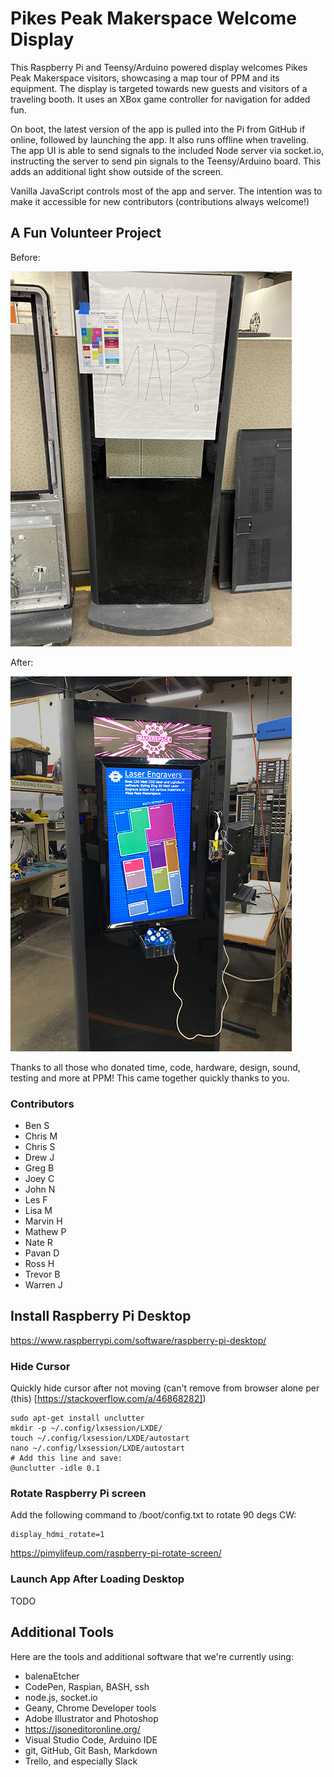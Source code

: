 # Pikes Peak Makerspace Welcome Display

This Raspberry Pi and Teensy/Arduino powered display welcomes Pikes Peak Makerspace visitors, showcasing a map tour of PPM and its equipment. The display is targeted towards new guests and visitors of a traveling booth. It uses an XBox game controller for navigation for added fun.

On boot, the latest version of the app is pulled into the Pi from GitHub if online, followed by launching the app. It also runs offline when traveling. The app UI is able to send signals to the included Node server via socket.io, instructing the server to send pin signals to the Teensy/Arduino board. This adds an additional light show outside of the screen.

Vanilla JavaScript controls most of the app and server. The intention was to make it accessible for new contributors (contributions always welcome!)

## A Fun Volunteer Project

Before:

![donated mall map display frame looking for volunteer time](https://github.com/PikesPeakMakerspace/welcome-display/blob/main/public/img/docs/before.jpg)

After:

![welcome kiosk after contributions from several amazing people](https://github.com/PikesPeakMakerspace/welcome-display/blob/main/public/img/docs/after.jpg)

Thanks to all those who donated time, code, hardware, design, sound, testing and more at PPM! This came together quickly thanks to you.

### Contributors

- Ben S
- Chris M
- Chris S
- Drew J
- Greg B
- Joey C
- John N
- Les F
- Lisa M
- Marvin H
- Mathew P
- Nate R
- Pavan D
- Ross H
- Trevor B
- Warren J

## Install Raspberry Pi Desktop

https://www.raspberrypi.com/software/raspberry-pi-desktop/

### Hide Cursor

Quickly hide cursor after not moving (can't remove from browser alone per (this) [https://stackoverflow.com/a/46868282])

```
sudo apt-get install unclutter
mkdir -p ~/.config/lxsession/LXDE/
touch ~/.config/lxsession/LXDE/autostart
nano ~/.config/lxsession/LXDE/autostart
# Add this line and save:
@unclutter -idle 0.1
```

### Rotate Raspberry Pi screen

Add the following command to /boot/config.txt to rotate 90 degs CW:

```
display_hdmi_rotate=1
```
https://pimylifeup.com/raspberry-pi-rotate-screen/

### Launch App After Loading Desktop

TODO

## Additional Tools

Here are the tools and additional software that we're currently using:

- balenaEtcher
- CodePen, Raspian, BASH, ssh
- node.js, socket.io
- Geany, Chrome Developer tools
- Adobe Illustrator and Photoshop
- https://jsoneditoronline.org/
- Visual Studio Code, Arduino IDE
- git, GitHub, Git Bash, Markdown
- Trello, and especially Slack
